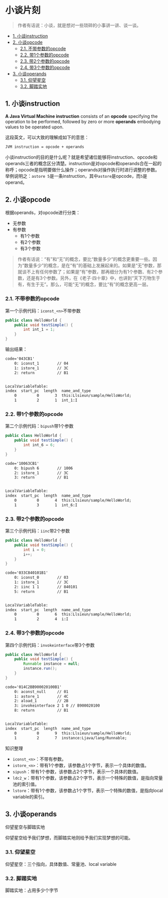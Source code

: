 # 小谈片刻

> 作者有话说：小谈，就是想对一些琐碎的小事讲一讲、谈一谈。

<!-- TOC -->

- [1. 小谈instruction](#1-%E5%B0%8F%E8%B0%88instruction)
- [2. 小谈opcode](#2-%E5%B0%8F%E8%B0%88opcode)
  - [2.1. 不带参数的opcode](#21-%E4%B8%8D%E5%B8%A6%E5%8F%82%E6%95%B0%E7%9A%84opcode)
  - [2.2. 带1个参数的opcode](#22-%E5%B8%A61%E4%B8%AA%E5%8F%82%E6%95%B0%E7%9A%84opcode)
  - [2.3. 带2个参数的opcode](#23-%E5%B8%A62%E4%B8%AA%E5%8F%82%E6%95%B0%E7%9A%84opcode)
  - [2.4. 带3个参数的opcode](#24-%E5%B8%A63%E4%B8%AA%E5%8F%82%E6%95%B0%E7%9A%84opcode)
- [3. 小谈operands](#3-%E5%B0%8F%E8%B0%88operands)
  - [3.1. 仰望星空](#31-%E4%BB%B0%E6%9C%9B%E6%98%9F%E7%A9%BA)
  - [3.2. 脚踏实地](#32-%E8%84%9A%E8%B8%8F%E5%AE%9E%E5%9C%B0)

<!-- /TOC -->

## 1. 小谈instruction

**A Java Virtual Machine instruction** consists of an **opcode** specifying the operation to be performed, followed by zero or more **operands** embodying values to be operated upon.

这段英文，可以大致的理解成如下的意思：

```txt
JVM instruction = opcode + operands
```

小谈instruction的目的是什么呢？就是希望诸位能够将instruction、opcode和operands三者的概念区分清楚。instruction是对opcode和operands合在一起的称呼；opcode是指明要做什么操作；operands对操作执行时进行调整的参数。举例说明之：`astore 5`是一条instruction，其中`astore`是opcode，而`5`是operand。

## 2. 小谈opcode

根据operands，对opcode进行分类：

- 无参数
- 有参数
  - 有1个参数
  - 有2个参数
  - 有3个参数

> 作者有话说：“有”和“无”的概念，要比“数量多少”的概念更重要一些。因为“数量多少”的概念，是在“有”的基础上发展起来的。如果是“无”参数，那就谈不上有任何参数了；如果是“有”参数，那再细分为有1个参数、有2个参数，还是有3个参数。另外，在《老子·四十章》中，也讲到“天下万物生于有，有生于无”。那么，可能“无”的概念，要比“有”的概念更高一层。

### 2.1. 不带参数的opcode

第一个示例代码：`iconst_<n>`不带参数

```java
public class HelloWorld {
    public void testSimple() {
        int int_1 = 1;
    }
}
```

输出结果：

```txt
code='043CB1'
    0: iconst_1        // 04
    1: istore_1        // 3C
    2: return          // B1


LocalVariableTable:
index  start_pc  length  name_and_type
    0         0       3  this:Llsieun/sample/HelloWorld;
    1         2       1  int_1:I
```

### 2.2. 带1个参数的opcode

第二个示例代码：`bipush`带1个参数

```java
public class HelloWorld {
    public void testSimple() {
        int int_6 = 6;
    }
}
```

```txt
code='10063CB1'
    0: bipush 6        // 1006
    2: istore_1        // 3C
    3: return          // B1


LocalVariableTable:
index  start_pc  length  name_and_type
    0         0       4  this:Llsieun/sample/HelloWorld;
    1         3       1  int_6:I
```

### 2.3. 带2个参数的opcode

第三个示例代码：`iinc`带2个参数

```java
public class HelloWorld {
    public void testSimple() {
        int i = 0;
        i++;
    }
}
```

```txt
code='033C840101B1'
    0: iconst_0        // 03
    1: istore_1        // 3C
    2: iinc 1 1        // 840101
    5: return          // B1


LocalVariableTable:
index  start_pc  length  name_and_type
    0         0       6  this:Llsieun/sample/HelloWorld;
    1         2       4  i:I
```

### 2.4. 带3个参数的opcode

第四个示例代码：`invokeinterface`带3个参数

```java
public class HelloWorld {
    public void testSimple() {
        Runnable instance = null;
        instance.run();
    }
}
```

```txt
code='014C2BB900020100B1'
    0: aconst_null     // 01
    1: astore_1        // 4C
    2: aload_1         // 2B
    3: invokeinterface 2 1 0 // B900020100
    8: return          // B1


LocalVariableTable:
index  start_pc  length  name_and_type
    0         0       9  this:Llsieun/sample/HelloWorld;
    1         2       7  instance:Ljava/lang/Runnable;
```

知识整理

- `iconst_<n>`：不带有参数。
- `istore_<n>`：带有1个参数，该参数占1个字节，表示一个具体的数值。
- `sipush`：带有1个参数，该参数占2个字节，表示一个具体的数值。
- `ldc2_w`：带有1个参数，该参数占2个字节，表示一个特殊的数值，是指向常量池的索引值。
- `lstore`：带有1个参数，该参数占1个字节，表示一个特殊的数值，是指向local variable的索引。

## 3. 小谈operands

仰望星空与脚踏实地

仰望星空给予我们梦想，而脚踏实地则给予我们实现梦想的可能。

### 3.1. 仰望星空

仰望星空：三个指向，具体数值、常量池、local variable

### 3.2. 脚踏实地

脚踏实地：占用多少个字节

